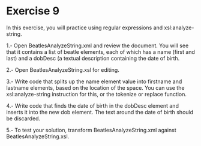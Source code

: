# Exercise 9

In this exercise, you will practice using regular expressions and xsl:analyze-string.

1.- Open BeatlesAnalyzeString.xml and review the document. You will see that it contains a list of beatle elements, each of which has a name (first and last) and a dobDesc (a textual description containing the date of birth.

2.- Open BeatlesAnalyzeString.xsl for editing.

3.- Write code that splits up the name element value into firstname and lastname elements, based on the location of the space. You can use the xsl:analyze-string instruction for this, or the tokenize or replace function.

4.- Write code that finds the date of birth in the dobDesc element and inserts it into the new dob element. The text around the date of birth should be discarded.

5.- To test your solution, transform BeatlesAnalyzeString.xml against BeatlesAnalyzeString.xsl.
